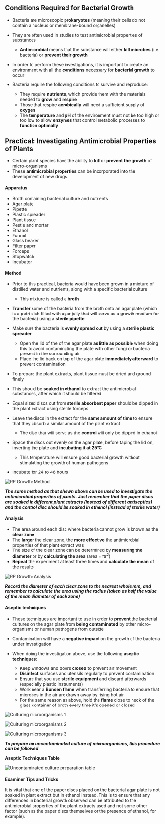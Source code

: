 Conditions Required for Bacterial Growth
----------------------------------------

* Bacteria are microscopic <b>prokaryotes</b> (meaning their cells do not contain a nucleus or membrane-bound organelles)
* They are often used in studies to test antimicrobial properties of substances

  + <b>Antimicrobial</b> means that the substance will either <b>kill</b> <b>microbes</b> (i.e. bacteria) or <b>prevent their growth</b>
* In order to perform these investigations, it is important to create an environment with all the <b>conditions</b> necessary for <b>bacterial growth</b> to occur
* Bacteria require the following conditions to survive and reproduce:

  + They require <b>nutrients</b>, which provide them with the materials needed to <b>grow</b> and <b>respire</b>
  + Those that respire <b>aerobically</b> will need a sufficient supply of <b>oxygen</b>
  + The <b>temperature</b> and <b>pH</b> of the environment must not be too high or too low to allow <b>enzymes</b> that control metabolic processes to<b> function optimally</b>

Practical: Investigating Antimicrobial Properties of Plants
-----------------------------------------------------------

* Certain plant species have the ability to <b>kill</b> or <b>prevent the growth</b> of micro-organisms
* These <b>antimicrobial properties</b> can be incorporated into the development of new drugs

#### Apparatus

* Broth containing bacterial culture and nutrients
* Agar plate
* Pipette
* Plastic spreader
* Plant tissue
* Pestle and mortar
* Ethanol
* Funnel
* Glass beaker
* Filter paper
* Forceps
* Stopwatch
* Incubator

#### Method

* Prior to this practical, bacteria would have been grown in a mixture of distilled water and nutrients, along with a specific bacterial culture

  + This mixture is called a <b>broth</b>
* <b>Transfer</b> some of the bacteria from the broth onto an agar plate (which is a petri dish filled with agar jelly that will serve as a growth medium for the bacteria) using a <b>sterile pipette</b>
* Make sure the bacteria is <b>evenly spread</b> <b>out</b> by using a <b>sterile plastic spreader</b>

  + Open the lid of the of the agar plate<b> as little as possible</b> when doing this to avoid contaminating the plate with other fungi or bacteria present in the surrounding air
  + Place the lid<b> </b>back on top of the agar plate <b>immediately afterward</b> to prevent contamination
* To prepare the plant extracts, plant tissue must be dried and ground finely
* This should be <b>soaked in ethanol</b> to extract the antimicrobial substances, after which it should be filtered
* Equal sized discs cut from <b>sterile absorbent paper</b> should be dipped in the plant extract using sterile forceps
* Leave the discs in the extract for the <b>same amount of time</b> to ensure that they absorb a similar amount of the plant extract

  + The disc that will serve as the <b>control </b>will only be dipped in ethanol
* Space the discs out evenly on the agar plate, before taping the lid on, inverting the plate and <b>incubating it at 25°C</b>

  + This temperature will ensure good bacterial growth without stimulating the growth of human pathogens
* Incubate for 24 to 48 hours

![RP  Growth: Method](RP_-Growth-1.png)

<i><b>The same method as that shown above can be used to investigate the antimicrobial properties of plants. Just remember that the paper discs are soaked in different plant extracts (instead of different antiseptics) and the control disc should be soaked in ethanol (instead of sterile water)</b></i>

#### Analysis

* The area around each disc where bacteria cannot grow is known as the <b>clear zone</b>
* The <b>larger</b> the clear zone, the <b>more effective</b> the antimicrobial properties of that plant extract was
* The size of the clear zone can be determined by <b>measuring the diameter</b> or by <b>calculating the area</b> (area = πr<sup>2</sup>)
* <b>Repeat </b>the experiment at least three times and <b>calculate the mean</b> of the results

![RP Growth: Analysis](RP_-Growth-2.png)

<i><b>Record the diameter of each clear zone to the nearest whole mm, and remember to calculate the area using the radius (taken as half the value of the mean diameter of each zone) </b></i>

#### Aseptic techniques

* These techniques are important to use in order to <b>prevent</b> the bacterial cultures on the agar plate from<b> being contaminated</b> by other micro-organisms or human pathogens from outside
* Contamination will have a <b>negative impact</b> on the growth of the bacteria under investigation
* When doing the investigation above, use the following <b>aseptic techniques</b>:

  + Keep windows and doors<b> closed</b> to prevent air movement
  + <b>Disinfect</b> surfaces and utensils regularly to prevent contamination
  + Ensure that you use <b>sterile equipment</b> and discard afterwards (especially plastic instruments)
  + Work near a <b>Bunsen flame</b> when transferring bacteria to ensure that microbes in the air are drawn away by rising hot air
  + For the same reason as above, hold the <b>flame </b>close to neck of the glass container of broth every time it's opened or closed

![Culturing microorganisms 1](Culturing-microorganisms-1.png)

![Culturing microorganisms 2](Culturing-microorganisms-2.png)

![Culturing microorganisms 3](Culturing-microorganisms-3.png)

<i><b>To prepare an uncontaminated culture of microorganisms, this procedure can be followed</b></i>

<b>Aseptic Techniques Table</b>

![Uncontaminated culture preparation table](Uncontaminated-culture-preparation-table.png)

#### Examiner Tips and Tricks

It is vital that one of the paper discs placed on the bacterial agar plate is not soaked in plant extract but in ethanol instead. This is to ensure that any differences in bacterial growth observed can be attributed to the antimicrobial properties of the plant extracts used and not some other factor (such as the paper discs themselves or the presence of ethanol, for example).
